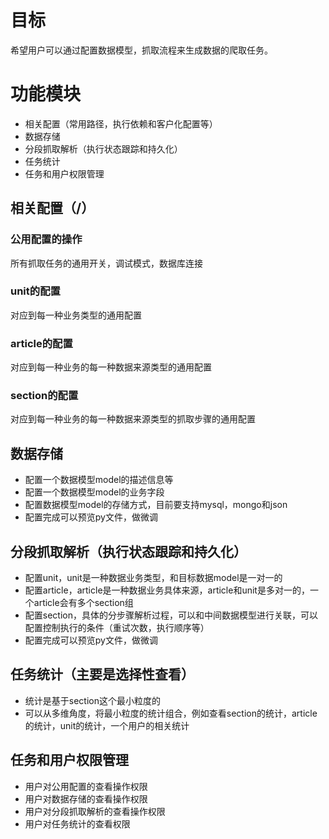 # 目标

希望用户可以通过配置数据模型，抓取流程来生成数据的爬取任务。

# 功能模块

* 相关配置（常用路径，执行依赖和客户化配置等）
* 数据存储
* 分段抓取解析（执行状态跟踪和持久化）
* 任务统计
* 任务和用户权限管理

##  相关配置（/）

### 公用配置的操作

所有抓取任务的通用开关，调试模式，数据库连接

### unit的配置

对应到每一种业务类型的通用配置

### article的配置

对应到每一种业务的每一种数据来源类型的通用配置

### section的配置

对应到每一种业务的每一种数据来源类型的抓取步骤的通用配置

##  数据存储

- 配置一个数据模型model的描述信息等
- 配置一个数据模型model的业务字段
- 配置数据模型model的存储方式，目前要支持mysql，mongo和json
- 配置完成可以预览py文件，做微调

##  分段抓取解析（执行状态跟踪和持久化）

- 配置unit，unit是一种数据业务类型，和目标数据model是一对一的
- 配置article，article是一种数据业务具体来源，article和unit是多对一的，一个article会有多个section组
- 配置section，具体的分步骤解析过程，可以和中间数据模型进行关联，可以配置控制执行的条件（重试次数，执行顺序等）
- 配置完成可以预览py文件，做微调

##  任务统计（主要是选择性查看）

- 统计是基于section这个最小粒度的
- 可以从多维角度，将最小粒度的统计组合，例如查看section的统计，article的统计，unit的统计，一个用户的相关统计

##  任务和用户权限管理

- 用户对公用配置的查看操作权限
- 用户对数据存储的查看操作权限
- 用户对分段抓取解析的查看操作权限
- 用户对任务统计的查看权限
